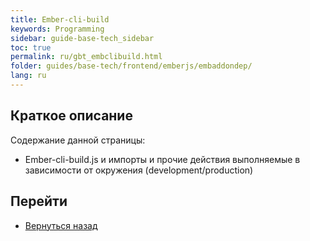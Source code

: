 ```yaml
---
title: Ember-cli-build
keywords: Programming
sidebar: guide-base-tech_sidebar
toc: true
permalink: ru/gbt_embclibuild.html
folder: guides/base-tech/frontend/emberjs/embaddondep/
lang: ru
---
```


## Краткое описание

Содержание данной страницы:

* Ember-cli-build.js и импорты и прочие действия выполняемые в зависимости от окружения (development/production)

## Перейти

* [Вернуться назад](gbt_emberjs.html)